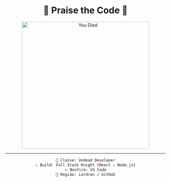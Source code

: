 <img width = 100% scr = "https://capsule-render.vercel.app/api?type=slice&height=100&color=#CBA135"/>

<br>

<div align="center">

<h1 align="center">🖤 Praise the Code 🖤</h1>

<p align="center">
  <img src="https://media.tenor.com/5nQ-P_F6hzIAAAAC/you-died-dark-souls.gif" alt="You Died" width="400" />
</p>

---

```bash
👤 Classe: Undead Developer
⚔️ Build: Full Stack Knight (React ⚔️ Node.js)
🔥 Bonfire: VS Code
📍 Região: Lordran / GitHub

